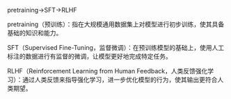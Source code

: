 

pretraining->SFT->RLHF

pretraining（预训练）：指在大规模通用数据集上对模型进行初步训练，使其具备基础的知识和能力。

SFT（Supervised Fine-Tuning，监督微调）：在预训练模型的基础上，使用人工标注的数据进行有监督的微调，让模型更好地完成特定任务。

RLHF（Reinforcement Learning from Human Feedback，人类反馈强化学习）：通过人类反馈来指导强化学习，进一步优化模型的行为，使其输出更符合人类期望。
